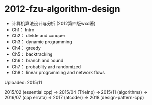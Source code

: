 # 2012-fzu-algorithm-design

- 计算机算法设计与分析 (2012第四版wxd著)
- Ch1： Intro
- Ch2： divide and conquer
- Ch3： dynamic programming
- Ch4： greedy
- Ch5： backtracking
- Ch6： branch and bound
- Ch7： probablity and randomized
- Ch8： linear programming and network flows

Uploaded: 2015/11

2015/02 (essential cpp) => 2015/04 (TrieInp) => 2015/11 (algorithms) => 2016/07 (cpp errata) => 2017 (atcoder) => 2018 (design-pattern-cpp)
